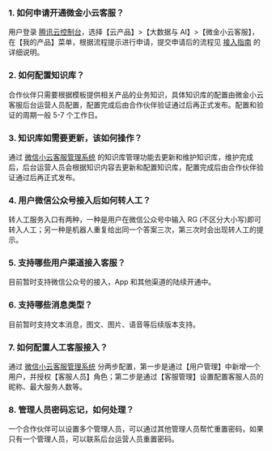 ### 1. 如何申请开通微金小云客服？
用户登录 [腾讯云控制台](https://console.cloud.tencent.com/)，选择【云产品】>【大数据与 AI】>【微金小云客服】，在【我的产品】菜单，根据流程提示进行申请，提交申请后的流程见 [接入指南](https://cloud.tencent.com/document/product/401/4283?!preview&lang=cn) 的详细说明。
### 2. 如何配置知识库？
合作伙伴只需要根据模板提供相关产品的业务知识，具体知识库的配置由微金小云客服后台运营人员配置，配置完成后由合作伙伴验证通过后再正式发布。配置和验证的周期一般 5-7 个工作日。
### 3. 知识库如需要更新，该如何操作？
通过 [微信小云客服管理系统](https://ics.webank.com) 的知识库管理功能去更新和维护知识库，维护完成后，后台运营人员会根据知识内容去更新和配置知识库，配置完成后由合作伙伴验证通过后再正式发布。
### 4. 用户微信公众号接入后如何转人工？
转人工服务入口有两种，一种是用户在微信公众号中输入 RG (不区分大小写)即可转入人工；另一种是机器人重复给出同一个答案三次，第三次时会出现转人工的提示。
### 5. 支持哪些用户渠道接入客服？
目前暂时支持微信公众号的接入，App 和其他渠道的陆续开通中。
### 6. 支持哪些消息类型？
目前暂时支持文本消息，图文、图片、语音等后续版本支持。
### 7. 如何配置人工客服接入？
通过 [微信小云客服管理系统](https://ics.webank.com) 分两步配置，第一步是通过【用户管理】中新增一个用户，并授权【客服人员】角色；第二步是通过【客服管理】设置配置客服人员的昵称、最大服务人数等。
### 8. 管理人员密码忘记，如何处理？
一个合作伙伴可以设置多个管理人员，可以通过其他管理人员帮忙重置密码，如果只有一个管理人员，可以联系后台运营人员重置密码。
